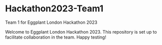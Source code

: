 # Hackathon2023-Team1
Team 1 for Eggplant London Hackathon 2023

Welcome to Eggplant London Hackathon 2023.
This repository is set up to facilitate collaboration in the team.
Happy testing!
